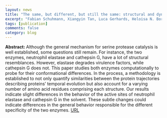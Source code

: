 ```yaml
---
layout: news
title: "The same, but different, but still the same: structural and dynamical differences of neutrophil elastase and cathepsin G"
excerpt: "Fabian Schuhmann, Xiangyin Tan, Luca Gerhards, Heloisa N. Bordallo, Ilia A. Solov'yov, The European Physical Journal D, 76, 126, (2022)"
tags: [publication]
comments: false
category: blog
---
```


<b>Abstract: </b> Although the general mechanism for serine protease catalysis is well established, some questions still remain. For instance, the two enzymes, neutrophil elastase and cathepsin G, have a lot of structural resemblances. However, elastase degrades virulence factors, while cathepsin G does not. This paper studies both enzymes computationally to probe for their conformational differences. In the process, a methodology is established to not only quantify similarities between the protein trajectories describing proteins’ temporal evolution but also account for a varying number of amino acid residues comprising each structure. Our results indicate slight differences in the behavior of the active sites of neutrophil elastase and cathepsin G in the solvent. These subtle changes could indicate differences in the general behavior responsible for the different specificity of the two enzymes.
<a href="https://link.springer.com/article/10.1140/epjd/s10053-022-00452-0">URL</a>
